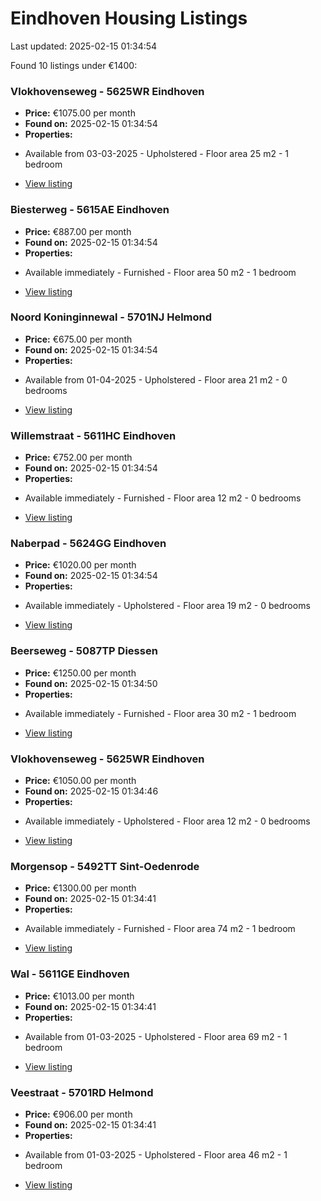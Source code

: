 # Eindhoven Housing Listings

Last updated: 2025-02-15 01:34:54

Found 10 listings under €1400:

### Vlokhovenseweg - 5625WR Eindhoven
* **Price:** €1075.00 per month
* **Found on:** 2025-02-15 01:34:54
* **Properties:**
- Available from 03-03-2025
				- Upholstered				- Floor area 25 m2
				- 1 bedroom
* [View listing](https://www.rotsvast.nl/en/eindhoven-vlokhovenseweg-H1026319782/)

### Biesterweg - 5615AE Eindhoven
* **Price:** €887.00 per month
* **Found on:** 2025-02-15 01:34:54
* **Properties:**
- Available immediately
				- Furnished				- Floor area 50 m2
				- 1 bedroom
* [View listing](https://www.rotsvast.nl/en/eindhoven-biesterweg-H1026319267/)

### Noord Koninginnewal - 5701NJ Helmond
* **Price:** €675.00 per month
* **Found on:** 2025-02-15 01:34:54
* **Properties:**
- Available from 01-04-2025
				- Upholstered				- Floor area 21 m2
				- 0 bedrooms
* [View listing](https://www.rotsvast.nl/en/helmond-noord-koninginnewal-H1026319066/)

### Willemstraat - 5611HC Eindhoven
* **Price:** €752.00 per month
* **Found on:** 2025-02-15 01:34:54
* **Properties:**
- Available immediately
				- Furnished				- Floor area 12 m2
				- 0 bedrooms
* [View listing](https://www.rotsvast.nl/en/eindhoven-willemstraat-H1026319815/)

### Naberpad - 5624GG Eindhoven
* **Price:** €1020.00 per month
* **Found on:** 2025-02-15 01:34:54
* **Properties:**
- Available immediately
				- Upholstered				- Floor area 19 m2
				- 0 bedrooms
* [View listing](https://www.rotsvast.nl/en/eindhoven-naberpad-H1026319562/)

### Beerseweg - 5087TP Diessen
* **Price:** €1250.00 per month
* **Found on:** 2025-02-15 01:34:50
* **Properties:**
- Available immediately
				- Furnished				- Floor area 30 m2
				- 1 bedroom
* [View listing](https://www.rotsvast.nl/en/diessen-beerseweg-H1026319591/)

### Vlokhovenseweg - 5625WR Eindhoven
* **Price:** €1050.00 per month
* **Found on:** 2025-02-15 01:34:46
* **Properties:**
- Available immediately
				- Upholstered				- Floor area 12 m2
				- 0 bedrooms
* [View listing](https://www.rotsvast.nl/en/eindhoven-vlokhovenseweg-H1026319635/)

### Morgensop - 5492TT Sint-Oedenrode
* **Price:** €1300.00 per month
* **Found on:** 2025-02-15 01:34:41
* **Properties:**
- Available immediately
				- Furnished				- Floor area 74 m2
				- 1 bedroom
* [View listing](https://www.rotsvast.nl/en/sint-oedenrode-morgensop-H1026319895/)

### Wal - 5611GE Eindhoven
* **Price:** €1013.00 per month
* **Found on:** 2025-02-15 01:34:41
* **Properties:**
- Available from 01-03-2025
				- Upholstered				- Floor area 69 m2
				- 1 bedroom
* [View listing](https://www.rotsvast.nl/en/eindhoven-wal-H1026310498/)

### Veestraat - 5701RD Helmond
* **Price:** €906.00 per month
* **Found on:** 2025-02-15 01:34:41
* **Properties:**
- Available from 01-03-2025
				- Upholstered				- Floor area 46 m2
				- 1 bedroom
* [View listing](https://www.rotsvast.nl/en/helmond-veestraat-H1026319202/)

